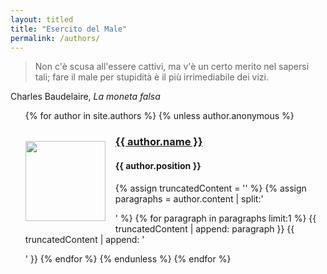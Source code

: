 ```yaml
---
layout: titled
title: "Esercito del Male"
permalink: /authors/
---
```


<blockquote class="quote">
  <p>Non c'è scusa all'essere cattivi, ma v'è un certo merito nel sapersi tali; fare il male per stupidità è il più irrimediabile dei vizi.</p>
</blockquote>
<div class="author">Charles Baudelaire, <cite>La moneta falsa</cite> </div>

<ul>
  {% for author in site.authors %}
    {% unless author.anonymous %}
    <br>
    <img src="img/{{ author.image }}" style="float: left; width:128px; height:128px; margin-right:16px; margin-top:32px; margin-bottom:8px;">
    <h3 style="display: flex;"><a href="{{ author.url }}">{{ author.name }}</a></h3>
    <h4>{{ author.position }}</h4>
    {% assign truncatedContent = '' %}
    {% assign paragraphs = author.content | split:'</p>' %}
    {% for paragraph in paragraphs limit:1 %}
      {{ truncatedContent | append: paragraph }}
      {{ truncatedContent | append: '</p>' }}
    {% endfor %}
    {% endunless %}
  {% endfor %}
</ul>
